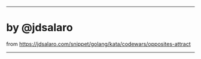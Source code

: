 
---

# by @jdsalaro

  from https://jdsalaro.com/snippet/golang/kata/codewars/opposites-attract

---




